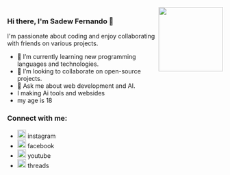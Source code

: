 <img align="right" width="150" height="150" src="https://github.com/sadewfernando001.png">

### Hi there, I'm Sadew Fernando 👋

I'm passionate about coding and enjoy collaborating with friends on various projects.

- 🌱 I’m currently learning new programming languages and technologies.
- 👯 I’m looking to collaborate on open-source projects.
- 💬 Ask me about web development and AI.
- I making Ai tools and websides 
- my age is 18

### Connect with me:

- <a herf="https://www.instagram.com/sadew_kawya/"><image width="20" height="20" src="./image/instagram.png"> instagram </a>
- <a herf="https://www.facebook.com/sadew.kawya.5"><image width="20" height="20" src="./image/facebook.png"> facebook </a>
- <a herf="https://www.youtube.com/@SADEW_FERNANDO21"><image width="20" height="20" src="/image/youtube.png"> youtube</a>
- <a herf="https://www.threads.net/@sadew_kawya"><image width="20" height="20" src="/image/threads.png"> threads</a>
